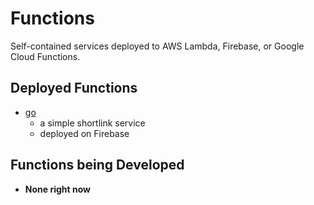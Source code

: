 # Functions
Self-contained services deployed to AWS Lambda, Firebase, or Google Cloud Functions.

## Deployed Functions
- [go](/go)
  - a simple shortlink service
  - deployed on Firebase

## Functions being Developed
- **None right now**
